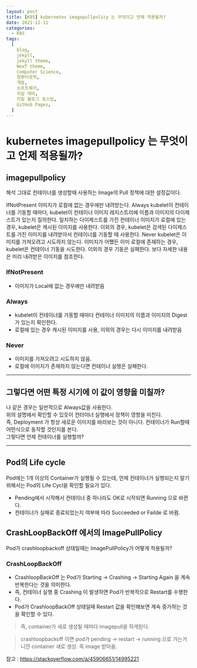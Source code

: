 ```yaml
---
layout: post
title: [K8S] kubernetes imagepullpolicy 는 무엇이고 언제 적용될까?
date: 2021-12-11
categories:
  - K8S
tags:
  [
    blog,
    jekyll,
    jekyll theme,
    NexT theme,
    Computer Science,
    컴퓨터공학,
    개발,
    소프트웨어,
    지킬 테마,
    지킬 블로그 포스팅,
    GitHub Pages,
  ]
---
```


# kubernetes imagepullpolicy 는 무엇이고 언제 적용될까?

## imagepullpolicy

해석 그대로 컨테이너를 생성할때 사용하는 Image의 Pull 정책에 대한 설정값이다.

IfNotPresent
이미지가 로컬에 없는 경우에만 내려받는다.
Always
kubelet이 컨테이너를 기동할 때마다, kubelet이 컨테이너 이미지 레지스트리에 이름과 이미지의 다이제스트가 있는지 질의한다. 일치하는 다이제스트를 가진 컨테이너 이미지가 로컬에 있는 경우, kubelet은 캐시된 이미지를 사용한다. 이외의 경우, kubelet은 검색된 다이제스트를 가진 이미지를 내려받아서 컨테이너를 기동할 때 사용한다.
Never
kubelet은 이미지를 가져오려고 시도하지 않는다. 이미지가 어쨌든 이미 로컬에 존재하는 경우, kubelet은 컨테이너 기동을 시도한다. 이외의 경우 기동은 실패한다. 보다 자세한 내용은 미리 내려받은 이미지를 참조한다.

### IfNotPresent

- 이미지가 Local에 없는 경우에만 내려받음

### Always

- kubelet이 컨테이너를 가동할 때마다 컨테이너 이미지의 이름과 이미지의 Digest가 있는지 확인한다.
- 로컬에 있는 경우 캐시된 이미지를 사용, 이외의 경우는 다시 이미지를 내려받음

### Never

- 이미지를 가져오려고 시도하지 않음.
- 로컬에 이미지가 존재하지 않는다면 컨테이너 실행은 실패한다.

---

## 그렇다면 어떤 특정 시기에 이 값이 영향을 미칠까?

나 같은 경우는 일반적으로 Always값을 사용한다.
<br> 위의 설명에서 확인할 수 있듯이 컨터이너 실행에서 정책이 영향을 미친다.
<br> 즉, Deployment 가 항상 새로운 이미지를 바라보는 것이 아니다. 컨테이너가 Run할때 어떤식으로 동작할 것인지를 본다.
<br> 그렇다면 언제 컨테이너를 실행할까?

---

## Pod의 Life cycle

Pod에는 1개 이상의 Container가 실행될 수 있는데,
언제 컨테이너가 실행되는지 알기 위해서는 Pod의 Life Cycl을 확인할 필요가 있다.

- Pending에서 시작해서 컨테이너 중 하나라도 OK로 시작되면 Running 으로 바뀐다.
- 컨테이너가 실패로 종료되었는지 여부에 따라 Succeeded or Failde 로 바뀜.

## CrashLoopBackOff 에서의 ImagePullPolicy

Pod가 crashloopbackoff 상태일때는 ImagePullPolicy가 어떻게 적용될까?

### CrashLoopBackOff

- CrashloopBackOff 는 Pod가 Starting -> Crashing -> Starting Again 을 계속 반복한다는 것을 의미한다.
- 즉, 컨테이너 실행 중 Crashing 이 발생하면 Pod가 반복적으로 Restart를 수행한다.
- Pod가 CrashloopBackOff 상태일때 Restart 값을 확인해보면 계속 증가하는 것을 확인할 수 있다.

> 즉, container가 새로 생성될 때마다 imagepull을 하게된다.

> crashloopbackoff 이면 pod가 pending -> restart -> running 으로 가는거니깐 container 새로 생성. 즉 image 받아옴.

참고 : https://stackoverflow.com/a/45906651/14995221
